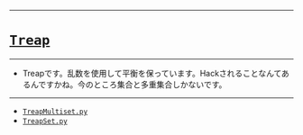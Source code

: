 _____

# [`Treap`](https://github.com/titanium-22/Library_py/blob/main/DataStructures/Treap)

_____

- Treapです。乱数を使用して平衡を保っています。Hackされることなんてあるんですかね。今のところ集合と多重集合しかないです。

_____

- [`TreapMultiset.py`](./TreapMultiset.md)
- [`TreapSet.py`](./TreapSet.md)

